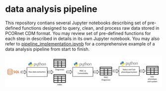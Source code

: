 # data analysis pipeline
This repository contians several Jupyter notebooks describing set of pre-defined functions designed to query, clean, and process raw data stored in PCORnet CDM format. You may review set of pre-defined functions for each step in described in details in its own Jupyter notebook. You may also refer to [pipeline_implementation.ipynb](https://github.com/recoverEHRinformatics/data-analysis-pipeline/blob/main/pipeline_implementation.ipynb) for a comprehensive example of a data analysis pipeline from start to finish.

![data analysis pipeline overview](https://github.com/recoverEHRinformatics/data-analysis-pipeline/blob/main/data_analysis_pipeline.png?raw=true)